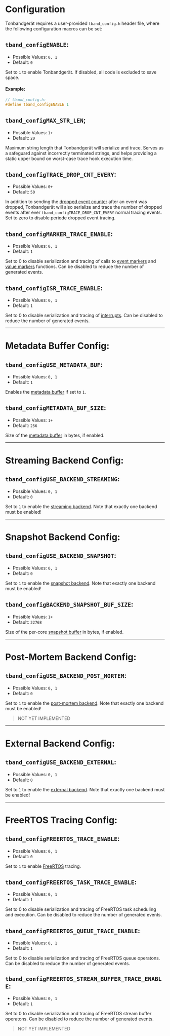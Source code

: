 # Configuration

Tonbandgerät requires a user-provided `tband_config.h` header file, where the following configuration
macros can be set:

## `tband_configENABLE`:
- Possible Values: `0, 1`
- Default: `0`

Set to `1` to enable Tonbandgerät. If disabled, all code is excluded to save space.

#### Example:
```c
// tband_config.h:
#define tband_configENABLE 1 
```

## `tband_configMAX_STR_LEN`;
- Possible Values: `1+`
- Default: `20`

Maximum string length that Tonbandgerät will serialize and trace. Serves as a safeguard
against incorrectly terminated strings, and helps providing a static upper bound on
worst-case trace hook execution time.

## `tband_configTRACE_DROP_CNT_EVERY`:
- Possible Values: `0+`
- Default: `50`

In addition to sending the [dropped event counter](./dropped_evts.md) after an event was
dropped, Tonbandgerät will also serialize and trace the number of dropped events after ever
`tband_configTRACE_DROP_CNT_EVERY` normal tracing events. Set to zero to disable periode
dropped event tracing.

## `tband_configMARKER_TRACE_ENABLE`:
- Possible Values: `0, 1`
- Default: `1`

Set to 0 to disable serialization and tracing of calls to [event markers](./evtmarkers.md) and [value markers](./valmarkers.md) functions.
Can be disabled to reduce the number of generated events.

## `tband_configISR_TRACE_ENABLE`:
- Possible Values: `0, 1`
- Default: `1`

Set to 0 to disable serialization and tracing of [interrupts](./interrupts.md). Can be disabled to reduce the number of generated events.

---
# Metadata Buffer Config:

## `tband_configUSE_METADATA_BUF`:
- Possible Values: `0, 1`
- Default: `1`

Enables the [metadata buffer](./metadata_buf.md) if set to `1`.

## `tband_configMETADATA_BUF_SIZE`:
- Possible Values: `1+`
- Default: `256`

Size of the [metadata buffer](./metadata_buf.md) in bytes, if enabled.

---
# Streaming Backend Config:

## `tband_configUSE_BACKEND_STREAMING`:
- Possible Values: `0, 1`
- Default: `0`

Set to `1` to enable the [streaming backend](./streaming.md). Note that exactly one backend must be
enabled!

---
# Snapshot Backend Config:

## `tband_configUSE_BACKEND_SNAPSHOT`:
- Possible Values: `0, 1`
- Default: `0`

Set to `1` to enable the [snapshot backend](./snapshot.md). Note that exactly one backend must be
enabled!

## `tband_configBACKEND_SNAPSHOT_BUF_SIZE`:
- Possible Values: `1+`
- Default: `32768`

Size of the per-core [snapshot buffer](./snapshot.md) in bytes, if enabled.

---
# Post-Mortem Backend Config:

## `tband_configUSE_BACKEND_POST_MORTEM`:
- Possible Values: `0, 1`
- Default: `0`

Set to `1` to enable the [post-mortem backend](./postmortem.md). Note that exactly one backend must be
enabled!

> NOT YET IMPLEMENTED

---
# External Backend Config:

## `tband_configUSE_BACKEND_EXTERNAL`:
- Possible Values: `0, 1`
- Default: `0`

Set to `1` to enable the [external backend](./external_backend.md). Note that exactly one backend must be
enabled!

---
# FreeRTOS Tracing Config:

## `tband_configFREERTOS_TRACE_ENABLE`:
- Possible Values: `0, 1`
- Default: `0`

Set to `1` to enable [FreeRTOS](./freertos.md) tracing.

## `tband_configFREERTOS_TASK_TRACE_ENABLE`:
- Possible Values: `0, 1`
- Default: `1`

Set to 0 to disable serialization and tracing of FreeRTOS task scheduling and execution.
Can be disabled to reduce the number of generated events.

## `tband_configFREERTOS_QUEUE_TRACE_ENABLE`:
- Possible Values: `0, 1`
- Default: `1`

Set to 0 to disable serialization and tracing of FreeRTOS queue operatons.
Can be disabled to reduce the number of generated events.

## `tband_configFREERTOS_STREAM_BUFFER_TRACE_ENABLE`:
- Possible Values: `0, 1`
- Default: `1`

Set to 0 to disable serialization and tracing of FreeRTOS stream buffer operatons.
Can be disabled to reduce the number of generated events.

> NOT YET IMPLEMENTED
